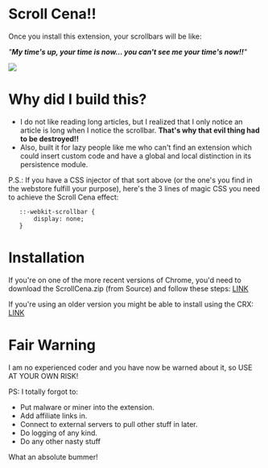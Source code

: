 # Scroll Cena!!

Once you install this extension, your scrollbars will be like:

*"**My time's up, your time is now... you can't see me your time's now!!**"*

![](https://media2.giphy.com/media/l0HU20BZ6LbSEITza/giphy.gif)

# Why did I build this?
  - I do not like reading long articles, but I realized that I only notice an article is long when I notice the scrollbar. **That's why that evil thing had to be destroyed!!**
  - Also, built it for lazy people like me who can't find an extension which could insert custom code and have a global and local distinction in its persistence module.

P.S.: If you have a CSS injector of that sort above (or the one's you find in the webstore fulfill your purpose), here's the 3 lines of magic CSS you need to achieve the Scroll Cena effect:

 ```
	::-webkit-scrollbar { 
	    display: none; 
	}
```

# Installation
If you're on one of the more recent versions of Chrome, you'd need to download the ScrollCena.zip (from Source) and follow these steps: [LINK](https://stackoverflow.com/questions/24577024/install-chrome-extension-not-in-the-store#answer-24577660)

If you're using an older version you might be able to install using the CRX: [LINK](https://www.howtogeek.com/120743/how-to-install-extensions-from-outside-the-chrome-web-store/)

# Fair Warning
I am no experienced coder and you have now be warned about it, so USE AT YOUR OWN RISK!

PS: I totally forgot to:

-   Put malware or miner into the extension.
-   Add affiliate links in.
-   Connect to external servers to pull other stuff in later.
-   Do logging of any kind.
-   Do any other nasty stuff

What an absolute bummer!
